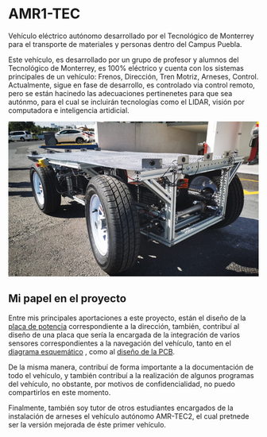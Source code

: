 # AMR1-TEC
Vehículo eléctrico autónomo desarrollado por el Tecnológico de Monterrey para el transporte de materiales y personas dentro del Campus Puebla.

Este vehículo, es desarrollado por un grupo de profesor y alumnos del Tecnológico de Monterrey, es 100% eléctrico y cuenta con los sistemas principales de un vehículo: Frenos, Dirección, Tren Motriz, Arneses, Control. Actualmente, sigue en fase de desarrollo, es controlado via control remoto, pero se están hacinedo las adecuaciones pertinenetes para que sea autónmo, para el cual se incluirán tecnologías como el LIDAR, visión por computadora e inteligencia artidicial.

![AMR](https://github.com/alejandro3141592/AMR1-TEC/blob/main/Amr.png)

## Mi papel en el proyecto

Entre mis principales aportaciones a este proyecto, están el diseño de la [placa de potencia](https://github.com/alejandro3141592/AMR1-TEC/blob/main/PlacaDireccionV7.pdsprj) correspondiente a la dirección, también, contribuí al diseño de una placa que sería la encargada de la integración de varios sensores correspondientes a la navegación del vehículo, tanto en el [diagrama esquemático](https://github.com/alejandro3141592/AMR1-TEC/blob/main/NavegacionPlaca.sch) , como al [diseño de la PCB](https://github.com/alejandro3141592/AMR1-TEC/blob/main/NavegacionPlaca.brd).

De la misma manera, contribuí de forma importante a la documentación de todo el vehículo, y también  contribuí a la realización de algunos programas del vehículo, no obstante, por motivos de confidencialidad, no puedo compartirlos en este momento.

Finalmente, también soy tutor de otros estudiantes encargados de la instalación de arneses el vehículo autónomo AMR-TEC2, el cual pretnede ser la versión mejorada de éste primer vehículo.
